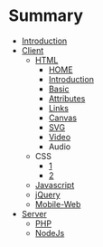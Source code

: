 # Summary

* [Introduction](README.md)
* [Client](qian_duan.md)
   * [HTML](1.javascript.md)
       * [HOME](home.md)
       * [Introduction](introduction.md)
       * [Basic](basic.md)
       * [Attributes](attributes.md)
       * [Links](links.md)
       * [Canvas](canvas.md)
       * [SVG](svg.md)
       * [Video](video.md)
       * Audio
   * CSS
       * [1](c.1.md)
       * [2](c.2.md)
   * [Javascript](javascript.md)
   * [jQuery](jquery.md)
   * [Mobile-Web](mobile-web.md)
* [Server](hou_duan.md)
   * [PHP](1.php.md)
   * [NodeJs](nodejs.md)

